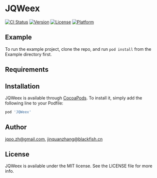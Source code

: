 # JQWeex

[![CI Status](https://img.shields.io/travis/jqoo.zh@gmail.com/JQWeex.svg?style=flat)](https://travis-ci.org/jqoo.zh@gmail.com/JQWeex)
[![Version](https://img.shields.io/cocoapods/v/JQWeex.svg?style=flat)](https://cocoapods.org/pods/JQWeex)
[![License](https://img.shields.io/cocoapods/l/JQWeex.svg?style=flat)](https://cocoapods.org/pods/JQWeex)
[![Platform](https://img.shields.io/cocoapods/p/JQWeex.svg?style=flat)](https://cocoapods.org/pods/JQWeex)

## Example

To run the example project, clone the repo, and run `pod install` from the Example directory first.

## Requirements

## Installation

JQWeex is available through [CocoaPods](https://cocoapods.org). To install
it, simply add the following line to your Podfile:

```ruby
pod 'JQWeex'
```

## Author

jqoo.zh@gmail.com, jinquanzhang@blackfish.cn

## License

JQWeex is available under the MIT license. See the LICENSE file for more info.
